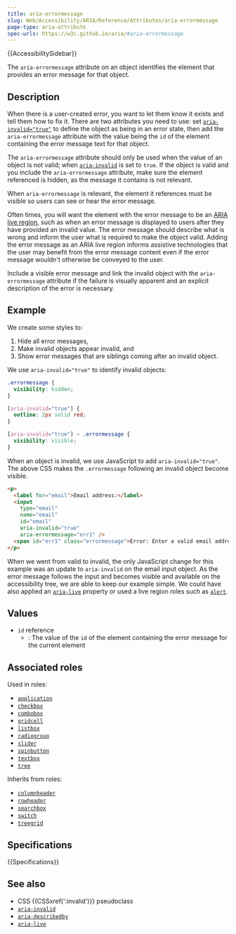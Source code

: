 ```yaml
---
title: aria-errormessage
slug: Web/Accessibility/ARIA/Reference/Attributes/aria-errormessage
page-type: aria-attribute
spec-urls: https://w3c.github.io/aria/#aria-errormessage
---
```


{{AccessibilitySidebar}}

The `aria-errormessage` attribute on an object identifies the element that provides an error message for that object.

## Description

When there is a user-created error, you want to let them know it exists and tell them how to fix it. There are two attributes you need to use: set [`aria-invalid="true"`](/en-US/docs/Web/Accessibility/ARIA/Reference/Attributes/aria-invalid) to define the object as being in an error state, then add the `aria-errormessage` attribute with the value being the `id` of the element containing the error message text for that object.

The `aria-errormessage` attribute should only be used when the value of an object is not valid; when [`aria-invalid`](/en-US/docs/Web/Accessibility/ARIA/Reference/Attributes/aria-invalid) is set to `true`. If the object is valid and you include the `aria-errormessage` attribute, make sure the element referenced is hidden, as the message it contains is not relevant.

When `aria-errormessage` is relevant, the element it references must be visible so users can see or hear the error message.

Often times, you will want the element with the error message to be an [ARIA live region](/en-US/docs/Web/Accessibility/ARIA/ARIA_Live_Regions), such as when an error message is displayed to users after they have provided an invalid value. The error message should describe what is wrong and inform the user what is required to make the object valid. Adding the error message as an ARIA live region informs assistive technologies that the user may benefit from the error message content even if the error message wouldn't otherwise be conveyed to the user.

Include a visible error message and link the invalid object with the `aria-errormessage` attribute if the failure is visually apparent and an explicit description of the error is necessary.

## Example

We create some styles to:

1. Hide all error messages,
2. Make invalid objects appear invalid, and
3. Show error messages that are siblings coming after an invalid object.

We use `aria-invalid="true"` to identify invalid objects:

```css
.errormessage {
  visibility: hidden;
}

[aria-invalid="true"] {
  outline: 2px solid red;
}

[aria-invalid="true"] ~ .errormessage {
  visibility: visible;
}
```

When an object is invalid, we use JavaScript to add `aria-invalid="true"`. The above CSS makes the `.errormessage` following an invalid object become visible.

```html
<p>
  <label for="email">Email address:</label>
  <input
    type="email"
    name="email"
    id="email"
    aria-invalid="true"
    aria-errormessage="err1" />
  <span id="err1" class="errormessage">Error: Enter a valid email address</span>
</p>
```

When we went from valid to invalid, the only JavaScript change for this example was an update to `aria-invalid` on the email input object. As the error message follows the input and becomes visible and available on the accessibility tree, we are able to keep our example simple. We could have also applied an [`aria-live`](/en-US/docs/Web/Accessibility/ARIA/Reference/Attributes/aria-live) property or used a live region roles such as [`alert`](/en-US/docs/Web/Accessibility/ARIA/Roles/alert_role).

## Values

- `id` reference
  - : The value of the `id` of the element containing the error message for the current element

## Associated roles

Used in roles:

- [`application`](/en-US/docs/Web/Accessibility/ARIA/Roles/application_role)
- [`checkbox`](/en-US/docs/Web/Accessibility/ARIA/Roles/checkbox_role)
- [`combobox`](/en-US/docs/Web/Accessibility/ARIA/Roles/combobox_role)
- [`gridcell`](/en-US/docs/Web/Accessibility/ARIA/Roles/gridcell_role)
- [`listbox`](/en-US/docs/Web/Accessibility/ARIA/Roles/listbox_role)
- [`radiogroup`](/en-US/docs/Web/Accessibility/ARIA/Roles/radiogroup_role)
- [`slider`](/en-US/docs/Web/Accessibility/ARIA/Roles/slider_role)
- [`spinbutton`](/en-US/docs/Web/Accessibility/ARIA/Roles/spinbutton_role)
- [`textbox`](/en-US/docs/Web/Accessibility/ARIA/Roles/textbox_role)
- [`tree`](/en-US/docs/Web/Accessibility/ARIA/Roles/tree_role)

Inherits from roles:

- [`columnheader`](/en-US/docs/Web/Accessibility/ARIA/Roles/columnheader_role)
- [`rowheader`](/en-US/docs/Web/Accessibility/ARIA/Roles/rowheader_role)
- [`searchbox`](/en-US/docs/Web/Accessibility/ARIA/Roles/searchbox_role)
- [`switch`](/en-US/docs/Web/Accessibility/ARIA/Roles/switch_role)
- [`treegrid`](/en-US/docs/Web/Accessibility/ARIA/Roles/treegrid_role)

## Specifications

{{Specifications}}

## See also

- CSS {{CSSxref(':invalid')}} pseudoclass
- [`aria-invalid`](/en-US/docs/Web/Accessibility/ARIA/Reference/Attributes/aria-invalid)
- [`aria-describedby`](/en-US/docs/Web/Accessibility/ARIA/Reference/Attributes/aria-describedby)
- [`aria-live`](/en-US/docs/Web/Accessibility/ARIA/Reference/Attributes/aria-live)
